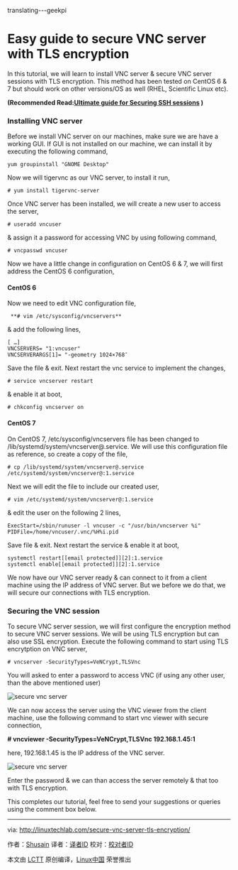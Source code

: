 translating---geekpi

Easy guide to secure VNC server with TLS encryption
======
In this tutorial, we will learn to install VNC server & secure VNC server sessions with TLS encryption.
This method has been tested on CentOS 6 & 7 but should work on other versions/OS as well (RHEL, Scientific Linux etc).

**(Recommended Read:[Ultimate guide for Securing SSH sessions][1] )**

### Installing VNC server

Before we install VNC server on our machines, make sure we are have a working GUI. If GUI is not installed on our machine, we can install it by executing the following command,

```
yum groupinstall "GNOME Desktop"
```

Now we will tigervnc as our VNC server, to install it run,

```
# yum install tigervnc-server
```

Once VNC server has been installed, we will create a new user to access the server,

```
# useradd vncuser
```

& assign it a password for accessing VNC by using following command,

```
# vncpasswd vncuser
```

Now we have a little change in configuration on CentOS 6 & 7, we will first address the CentOS 6 configuration,

#### CentOS 6

Now we need to edit VNC configuration file,

```
 **# vim /etc/sysconfig/vncservers**
```

& add the following lines,

```
[ …]
VNCSERVERS= "1:vncuser"
VNCSERVERARGS[1]= "-geometry 1024×768″
```

Save the file & exit. Next restart the vnc service to implement the changes,

```
# service vncserver restart
```

& enable it at boot,

```
# chkconfig vncserver on
```

#### CentOS 7

On CentOS 7, /etc/sysconfig/vncservers file has been changed to /lib/systemd/system/vncserver@.service. We will use this configuration file as reference, so create a copy of the file,

```
# cp /lib/systemd/system/vncserver@.service /etc/systemd/system/vncserver@:1.service
```

Next we will edit the file to include our created user,

```
# vim /etc/systemd/system/vncserver@:1.service
```

& edit the user on the following 2 lines,

```
ExecStart=/sbin/runuser -l vncuser -c "/usr/bin/vncserver %i"
PIDFile=/home/vncuser/.vnc/%H%i.pid
```

Save file & exit. Next restart the service & enable it at boot,

```
systemctl restart[[email protected]][2]:1.service
systemctl enable[[email protected]][2]:1.service
```

We now have our VNC server ready & can connect to it from a client machine using the IP address of VNC server. But we before we do that, we will secure our connections with TLS encryption.

### Securing the VNC session

To secure VNC server session, we will first configure the encryption method to secure VNC server sessions. We will be using TLS encryption but can also use SSL encryption. Execute the following command to start using TLS encrytption on VNC server,

```
# vncserver -SecurityTypes=VeNCrypt,TLSVnc
```

You will asked to enter a password to access VNC (if using any other user, than the above mentioned user)

![secure vnc server][4]

We can now access the server using the VNC viewer from the client machine, use the following command to start vnc viewer with secure connection,

 **# vncviewer -SecurityTypes=VeNCrypt,TLSVnc 192.168.1.45:1**

here, 192.168.1.45 is the IP address of the VNC server.

![secure vnc server][6]

Enter the password & we can than access the server remotely & that too with TLS encryption.

This completes our tutorial, feel free to send your suggestions or queries using the comment box below.


--------------------------------------------------------------------------------

via: http://linuxtechlab.com/secure-vnc-server-tls-encryption/

作者：[Shusain][a]
译者：[译者ID](https://github.com/译者ID)
校对：[校对者ID](https://github.com/校对者ID)

本文由 [LCTT](https://github.com/LCTT/TranslateProject) 原创编译，[Linux中国](https://linux.cn/) 荣誉推出

[a]:http://linuxtechlab.com/author/shsuain/
[1]:http://linuxtechlab.com/ultimate-guide-to-securing-ssh-sessions/
[2]:/cdn-cgi/l/email-protection
[3]:https://i1.wp.com/linuxtechlab.com/wp-content/plugins/a3-lazy-load/assets/images/lazy_placeholder.gif?resize=642%2C241
[4]:https://i1.wp.com/linuxtechlab.com/wp-content/uploads/2017/10/secure_vnc-1.png?resize=642%2C241
[5]:https://i1.wp.com/linuxtechlab.com/wp-content/plugins/a3-lazy-load/assets/images/lazy_placeholder.gif?resize=665%2C419
[6]:https://i2.wp.com/linuxtechlab.com/wp-content/uploads/2017/10/secure_vnc-2.png?resize=665%2C419
